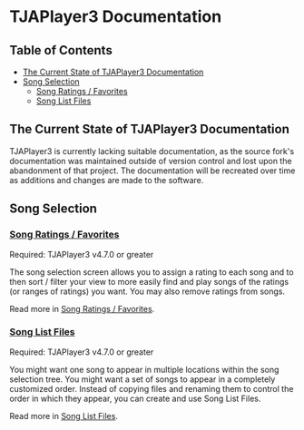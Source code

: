 <!-- omit in toc -->
# TJAPlayer3 Documentation

<!-- omit in toc -->
## Table of Contents

- [The Current State of TJAPlayer3 Documentation](#the-current-state-of-tjaplayer3-documentation)
- [Song Selection](#song-selection)
  - [Song Ratings / Favorites](#song-ratings--favorites)
  - [Song List Files](#song-list-files)

## The Current State of TJAPlayer3 Documentation

TJAPlayer3 is currently lacking suitable documentation, as the source fork's documentation was maintained outside of version control and lost upon the abandonment of that project. The documentation will be recreated over time as additions and changes are made to the software.

## Song Selection

### [Song Ratings / Favorites](song-ratings-favorites.md)

Required: TJAPlayer3 v4.7.0 or greater

The song selection screen allows you to assign a rating to each song and to then sort / filter your view to more easily find and play songs of the ratings (or ranges of ratings) you want. You may also remove ratings from songs.

Read more in [Song Ratings / Favorites](song-ratings-favorites.md).

### [Song List Files](song-list-files.md)

Required: TJAPlayer3 v4.7.0 or greater

You might want one song to appear in multiple locations within the song selection tree. You might want a set of songs to appear in a completely customized order. Instead of copying files and renaming them to control the order in which they appear, you can create and use Song List Files.

Read more in [Song List Files](song-list-files.md).
